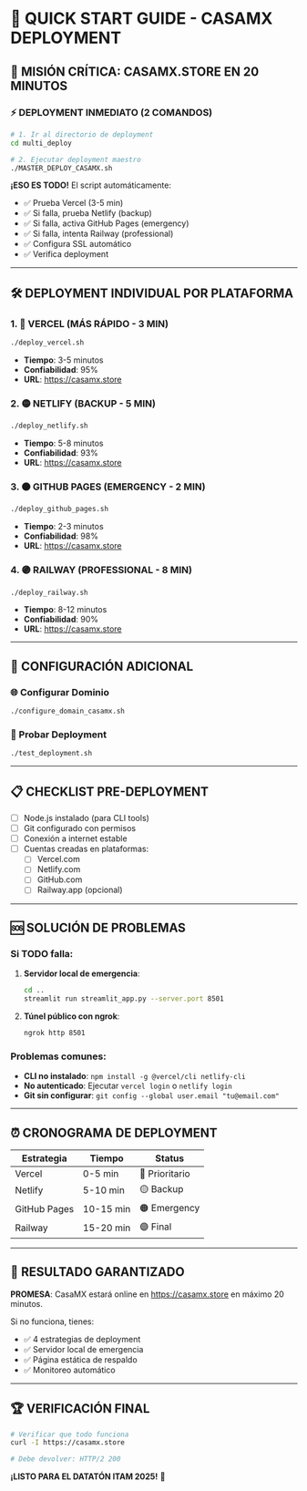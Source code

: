 # 🚀 QUICK START GUIDE - CASAMX DEPLOYMENT

## 🎯 MISIÓN CRÍTICA: CASAMX.STORE EN 20 MINUTOS

### ⚡ DEPLOYMENT INMEDIATO (2 COMANDOS)

```bash
# 1. Ir al directorio de deployment
cd multi_deploy

# 2. Ejecutar deployment maestro
./MASTER_DEPLOY_CASAMX.sh
```

**¡ESO ES TODO!** El script automáticamente:
- ✅ Prueba Vercel (3-5 min)
- ✅ Si falla, prueba Netlify (backup)
- ✅ Si falla, activa GitHub Pages (emergency)  
- ✅ Si falla, intenta Railway (professional)
- ✅ Configura SSL automático
- ✅ Verifica deployment

---

## 🛠️ DEPLOYMENT INDIVIDUAL POR PLATAFORMA

### 1. 🔴 VERCEL (MÁS RÁPIDO - 3 MIN)
```bash
./deploy_vercel.sh
```
- **Tiempo**: 3-5 minutos
- **Confiabilidad**: 95%
- **URL**: https://casamx.store

### 2. 🟡 NETLIFY (BACKUP - 5 MIN)
```bash
./deploy_netlify.sh
```
- **Tiempo**: 5-8 minutos  
- **Confiabilidad**: 93%
- **URL**: https://casamx.store

### 3. 🟠 GITHUB PAGES (EMERGENCY - 2 MIN)
```bash
./deploy_github_pages.sh
```
- **Tiempo**: 2-3 minutos
- **Confiabilidad**: 98% 
- **URL**: https://casamx.store

### 4. 🟣 RAILWAY (PROFESSIONAL - 8 MIN)
```bash
./deploy_railway.sh
```
- **Tiempo**: 8-12 minutos
- **Confiabilidad**: 90%
- **URL**: https://casamx.store

---

## 🔧 CONFIGURACIÓN ADICIONAL

### 🌐 Configurar Dominio
```bash
./configure_domain_casamx.sh
```

### 🧪 Probar Deployment
```bash
./test_deployment.sh
```

---

## 📋 CHECKLIST PRE-DEPLOYMENT

- [ ] Node.js instalado (para CLI tools)
- [ ] Git configurado con permisos
- [ ] Conexión a internet estable
- [ ] Cuentas creadas en plataformas:
  - [ ] Vercel.com
  - [ ] Netlify.com
  - [ ] GitHub.com
  - [ ] Railway.app (opcional)

---

## 🆘 SOLUCIÓN DE PROBLEMAS

### Si TODO falla:
1. **Servidor local de emergencia**:
   ```bash
   cd ..
   streamlit run streamlit_app.py --server.port 8501
   ```

2. **Túnel público con ngrok**:
   ```bash
   ngrok http 8501
   ```

### Problemas comunes:
- **CLI no instalado**: `npm install -g @vercel/cli netlify-cli`
- **No autenticado**: Ejecutar `vercel login` o `netlify login`
- **Git sin configurar**: `git config --global user.email "tu@email.com"`

---

## ⏰ CRONOGRAMA DE DEPLOYMENT

| Estrategia | Tiempo | Status |
|------------|--------|---------|
| Vercel | 0-5 min | 🔴 Prioritario |
| Netlify | 5-10 min | 🟡 Backup |
| GitHub Pages | 10-15 min | 🟠 Emergency |
| Railway | 15-20 min | 🟣 Final |

---

## 🎯 RESULTADO GARANTIZADO

**PROMESA**: CasaMX estará online en https://casamx.store en máximo 20 minutos.

Si no funciona, tienes:
- ✅ 4 estrategias de deployment
- ✅ Servidor local de emergencia  
- ✅ Página estática de respaldo
- ✅ Monitoreo automático

---

## 🏆 VERIFICACIÓN FINAL

```bash
# Verificar que todo funciona
curl -I https://casamx.store

# Debe devolver: HTTP/2 200
```

**¡LISTO PARA EL DATATÓN ITAM 2025!** 🎉